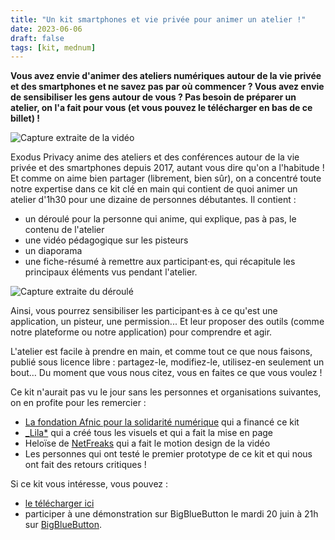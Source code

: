 ```yaml
---
title: "Un kit smartphones et vie privée pour animer un atelier !"
date: 2023-06-06
draft: false
tags: [kit, mednum]
---
```


**Vous avez envie d'animer des ateliers numériques autour de la vie privée et des smartphones et ne savez pas par où commencer ? Vous avez envie de sensibiliser les gens autour de vous ? Pas besoin de préparer un atelier, on l'a fait pour vous (et vous pouvez le télécharger en bas de ce billet) !**

![Capture extraite de la vidéo](/media/post/kitdebutant/video.png)

Exodus Privacy anime des ateliers et des conférences autour de la vie privée et des smartphones depuis 2017, autant vous dire qu'on a l'habitude ! Et comme on aime bien partager (librement, bien sûr), on a concentré toute notre expertise dans ce kit clé en main qui contient de quoi animer un atelier d'1h30 pour une dizaine de personnes débutantes. Il contient :

* un déroulé pour la personne qui anime, qui explique, pas à pas, le contenu de l'atelier
* une vidéo pédagogique sur les pisteurs
* un diaporama
* une fiche-résumé à remettre aux participant·es, qui récapitule les principaux éléments vus pendant l'atelier.

![Capture extraite du déroulé](/media/post/kitdebutant/deroule.png)

Ainsi, vous pourrez sensibiliser les participant·es à ce qu'est une application, un pisteur, une permission... Et leur proposer des outils (comme notre plateforme ou notre application) pour comprendre et agir.

L'atelier est facile à prendre en main, et comme tout ce que nous faisons, publié sous licence libre : partagez-le, modifiez-le, utilisez-en seulement un bout… Du moment que vous nous citez, vous en faites ce que vous voulez !

Ce kit n'aurait pas vu le jour sans les personnes et organisations suivantes, on en profite pour les remercier :

* [La fondation Afnic pour la solidarité numérique](https://www.fondation-afnic.fr) qui a financé ce kit
* [_Lila*](https://lila.ink/) qui a créé tous les visuels et qui a fait la mise en page
* Heloïse de [NetFreaks](https://twitter.com/netfreaksfr) qui a fait le motion design de la vidéo
* Les personnes qui ont testé le premier prototype de ce kit et qui nous ont fait des retours critiques !

Si ce kit vous intéresse, vous pouvez :

* [le télécharger ici](https://github.com/Exodus-Privacy/kit-pedagogique/releases/download/kit-debutant-v1/Kit-debutant.zip)
* participer à une démonstration sur BigBlueButton le mardi 20 juin à 21h  sur [BigBlueButton](https://bbb.faimaison.net/b/jul-ipo-h1s-gdk).
